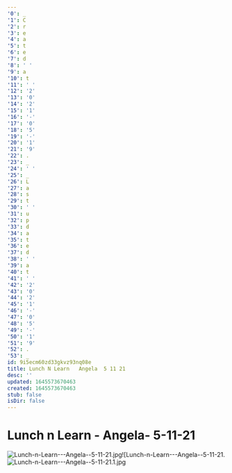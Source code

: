 ```yaml
---
'0': _
'1': C
'2': r
'3': e
'4': a
'5': t
'6': e
'7': d
'8': ' '
'9': a
'10': t
'11': ' '
'12': '2'
'13': '0'
'14': '2'
'15': '1'
'16': '-'
'17': '0'
'18': '5'
'19': '-'
'20': '1'
'21': '9'
'22': .
'23': _
'24': ' '
'25': _
'26': L
'27': a
'28': s
'29': t
'30': ' '
'31': u
'32': p
'33': d
'34': a
'35': t
'36': e
'37': d
'38': ' '
'39': a
'40': t
'41': ' '
'42': '2'
'43': '0'
'44': '2'
'45': '1'
'46': '-'
'47': '0'
'48': '5'
'49': '-'
'50': '1'
'51': '9'
'52': .
'53': _
id: 9i5ecm60zd33gkvz93nq08e
title: Lunch N Learn   Angela  5 11 21
desc: ''
updated: 1645573670463
created: 1645573670463
stub: false
isDir: false
---
```


# Lunch n Learn - Angela- 5-11-21


![Lunch-n-Learn---Angela--5-11-21.jpg](/assets/lunch-n-learn---angela--5-11-21-oz00x51jkhat.jpg)![Lunch-n-Learn---Angela--5-11-21.![Lunch-n-Learn---Angela--5-11-21.1.jpg](/assets/lunch-n-learn---angela--5-11-21-94dqtdn2ex4d.jpg)

